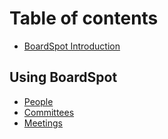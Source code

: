 # Table of contents

* [BoardSpot Introduction](README.md)

## Using BoardSpot

* [People](using-boardspot/untitled.md)
* [Committees](using-boardspot/committees.md)
* [Meetings](using-boardspot/meetings.md)

